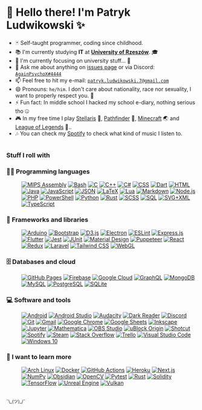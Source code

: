 
# 👋 Hello there! I'm Patryk Ludwikowski ✨

- 🃏 Self-taught programmer, coding since childhood.
- 📚 I'm currently studying **IT** at [**University of Rzeszów**](https://www.ur.edu.pl/). 🎓 <!-- 💼 Looking for job while studying...? Soon :) -->
- 🌱 I'm currently focusing on university stuff... 🥱 <!-- - 🌱 I'm currently learning [**Rust**](https://www.rust-lang.org/)! And I love it! 😍 -->
- 💬 Ask me about anything on [issues page](https://github.com/AgainPsychoX/AgainPsychoX/issues) or via Discord: [`AgainPsychoX#4444`](https://discordapp.com/users/AgainPsychoX#4444) 
- 📫 Feel free to hit my e-mail: [`patryk.ludwikowski.7@gmail.com`](mailto://patryk.ludwikowski.7@gmail.com)
- 😄 Pronouns: `he/him`.  I don't care about nationality, race nor sexuality, I want to properly respect you. 🌈
- ⚡ Fun fact: In middle school I hacked my school e-diary, nothing serious tho 🤐
- 🎮 In my free time I play [Stellaris](https://stellaris.paradoxwikis.com/Stellaris_Wiki) 🌌, [Pathfinder](https://store.steampowered.com/app/640820/) 🧙, <a href="https://www.youtube.com/watch?v=sBNuqZKa_Lw?note=One+of+my+favourite+non-intentional+mechanics+in+Minecraft" title="One of my favourite non-intentional mechanics in Minecraft!">Minecraft</a> 🌏 and <a href="https://youtu.be/zh-ctjiCQIg?note=PLEASE+DONT+PLAY+THIS+GAME+ITS+UNBALANCED+PIECE+OF+SHIT" title="Don't play League, it's unbalanced piece of shit!"> League of Legends</a> 🤬..
- 🎶 You can check my [Spotify](https://open.spotify.com/user/21sbyis6klmw67fpuj3tn7poy?si=417766435dac4e54) to check what kind of music I listen to.

<!-- TODO: Add some stats (as soon as I get any attention 😉): visitors, stars, followers counts, github contributions streaks, stack overflow points, hours spend coding (using activity watcher?) -->

<!-- The counter is hidden for now, let it stack meanwhile. -->

<a href="https://hits.sh/github.com/AgainPsychoX/"><img alt="Hits" src="https://hits.sh/github.com/AgainPsychoX.svg?label=visits" width="1" height="1" /></a>

### Stuff I roll with

### 👨‍💻 Programming languages

<dl><dd><p>
	<a href="https://github.com/search?q=user%3AAgainPsychoX+language%3Aassembly"><img alt="MIPS Assembly" src="https://custom-icon-badges.herokuapp.com/badge/Assembly-525252.svg?logo=asm-hex&logoColor=white"></a>
	<a href="https://github.com/search?q=user%3AAgainPsychoX+language%3Abash"><img alt="Bash" src="https://img.shields.io/badge/Bash-121011.svg?logo=gnu-bash&logoColor=white"></a>
	<a href="https://github.com/search?q=user%3AAgainPsychoX+language%3Ac"><img alt="C" src="https://custom-icon-badges.herokuapp.com/badge/C-03599C.svg?logo=c-in-hexagon&logoColor=white"></a>
	<a href="https://github.com/search?q=user%3AAgainPsychoX+language%3Acpp"><img alt="C++" src="https://custom-icon-badges.herokuapp.com/badge/C++-9C033A.svg?logo=cpp2&logoColor=white"></a>
	<a href="https://github.com/search?q=user%3AAgainPsychoX+language%3Acsharp"><img alt="C#" src="https://custom-icon-badges.herokuapp.com/badge/C%23-68217A.svg?logo=cs2&logoColor=white"></a>
	<a href="https://github.com/search?q=user%3AAgainPsychoX+language%3Acss"><img alt="CSS" src="https://img.shields.io/badge/CSS-1572B6.svg?logo=css3&logoColor=white"></a>
	<a href="https://github.com/search?q=user%3AAgainPsychoX+language%3Adart"><img alt="Dart" src="https://img.shields.io/badge/Dart-15A6C4.svg?logo=dart&logoColor=white"></a>
	<a href="https://github.com/search?q=user%3AAgainPsychoX+language%3Ahtml"><img alt="HTML" src="https://img.shields.io/badge/HTML-E34F26.svg?logo=html5&logoColor=white"></a>
	<a href="https://github.com/search?q=user%3AAgainPsychoX+language%3Ajava"><img alt="Java" src="https://custom-icon-badges.herokuapp.com/badge/Java-007396.svg?logo=java&logoColor=white"></a>
	<a href="https://github.com/search?q=user%3AAgainPsychoX+language%3Ajavascript"><img alt="JavaScript" src="https://img.shields.io/badge/JavaScript-F7DF1E.svg?logo=javascript&logoColor=black"></a>
	<a href="https://github.com/search?q=user%3AAgainPsychoX+language%3Ajson"><img alt="JSON" src="https://img.shields.io/badge/JSON-777777.svg?logo=json&logoColor=white"></a>
	<a href="https://github.com/search?q=user%3AAgainPsychoX+language%3Atex"><img alt="LaTeX" src="https://img.shields.io/badge/LaTeX-008080.svg?logo=LaTeX&logoColor=white"></a>
	<a href="https://github.com/search?q=user%3AAgainPsychoX+language%3ALua"><img alt="Lua" src="https://img.shields.io/badge/Lua-040480.svg?logo=lua&logoColor=white"></a>
	<a href="https://github.com/search?q=user%3AAgainPsychoX+language%3Amarkdown"><img alt="Markdown" src="https://img.shields.io/badge/Markdown-000000.svg?logo=markdown&logoColor=white"></a>
	<a href="https://github.com/search?q=user%3AAgainPsychoX+language%3Ajavascript"><img alt="Node.js" src="https://img.shields.io/badge/Node.js-43853D.svg?logo=node.js&logoColor=white"></a>
	<a href="https://github.com/search?q=user%3AAgainPsychoX+language%3Aphp"><img alt="PHP" src="https://img.shields.io/badge/PHP-777BB4.svg?logo=php&logoColor=white"></a>
	<a href="https://github.com/search?q=user%3AAgainPsychoX+language%3Apowershell"><img alt="PowerShell" src="https://img.shields.io/badge/PowerShell-0277BD.svg?logo=powershell&logoColor=white"></a>
	<a href="https://github.com/search?q=user%3AAgainPsychoX+language%3Apython"><img alt="Python" src="https://img.shields.io/badge/Python-14354C.svg?logo=python&logoColor=white"></a>
	<a href="https://github.com/search?q=user%3AAgainPsychoX+language%3Arust"><img alt="Rust" src="https://img.shields.io/badge/Rust-F74C00.svg?logo=rust&logoColor=white"></a>
	<a href="https://github.com/search?q=user%3AAgainPsychoX+language%3Ascss"><img alt="SCSS" src="https://img.shields.io/badge/SCSS-hotpink.svg?logo=SASS&logoColor=white"></a>
	<a href="https://github.com/search?q=user%3AAgainPsychoX+language%3Asql"><img alt="SQL" src="https://custom-icon-badges.herokuapp.com/badge/SQL-025E8C.svg?logo=database&logoColor=white"></a>
	<a href="https://github.com/search?q=user%3AAgainPsychoX+language%3Asvg"><img alt="SVG+XML" src="https://img.shields.io/badge/SVG%2BXML-e0982c.svg?logo=svg&logoColor=white"></a>
	<a href="https://github.com/search?q=user%3AAgainPsychoX+language%3AtypeScript"><img alt="TypeScript" src="https://img.shields.io/badge/TypeScript-007ACC.svg?logo=typescript&logoColor=white"></a>
</p></dd></dl>

### 🧰 Frameworks and libraries

<dl><dd><p>
	<a href="#"><img alt="Arduino" src="https://img.shields.io/badge/-Arduino-00979D?logo=Arduino&logoColor=white"></a>
	<a href="#"><img alt="Bootstrap" src="https://img.shields.io/badge/Bootstrap-7952B3.svg?logo=bootstrap&logoColor=white"></a>
	<a href="#"><img alt="D3.js" src="https://img.shields.io/badge/D3.js-f18a49.svg?logo=d3dotjs&logoColor=white"></a>
	<a href="#"><img alt="Electron" src="https://img.shields.io/badge/Electron-20232e.svg?logo=electron&logoColor=white"></a>
	<a href="#"><img alt="ESLint" src="https://img.shields.io/badge/ESLint-4a31c3.svg?logo=eslint&logoColor=white"></a>
	<a href="#"><img alt="Express.js" src="https://img.shields.io/badge/Express.js-404d59.svg?logo=express&logoColor=white"></a>
	<a href="#"><img alt="Flutter" src="https://img.shields.io/badge/Flutter-02569B.svg?logo=flutter&logoColor=white"></a>
	<a href="#"><img alt="Jest" src="https://img.shields.io/badge/Jest-C21325.svg?logo=jest&logoColor=white"></a>
	<a href="#"><img alt="JUnit" src="https://custom-icon-badges.herokuapp.com/badge/JUnit-25A162.svg?logo=check-circle&logoColor=white"></a>
	<a href="#"><img alt="Material Design" src="https://img.shields.io/badge/Material%20Design-0081CB.svg?logo=material-design&logoColor=white"></a>
	<a href="#"><img alt="Puppeteer" src="https://img.shields.io/badge/Puppeteer-02d8a2.svg?logo=puppeteer&logoColor=black"></a>
	<a href="#"><img alt="React" src="https://img.shields.io/badge/React-20232a.svg?logo=react&logoColor=%2361DAFB"></a>
	<a href="#"><img alt="Redux" src="https://img.shields.io/badge/Redux-764abd.svg?logo=redux&logoColor=white"></a>
	<a href="#"><img alt="Laravel" src="https://img.shields.io/badge/Laravel-F05340.svg?logo=laravel&logoColor=white"></a>
	<a href="#"><img alt="Tailwind CSS" src="https://img.shields.io/badge/Tailwind%20CSS-0BB6D4.svg?logo=tailwindcss&logoColor=white"></a>
	<a href="#"><img alt="WebGL" src="https://img.shields.io/badge/WebGL-990000.svg?logo=webgl&logoColor=white"></a>
</p></dd></dl>

### 🗄️ Databases and cloud

<dl><dd><p>
	<a href="#"><img alt="GitHub Pages" src="https://img.shields.io/badge/GitHub%20Pages-327FC7.svg?logo=github&logoColor=white"></a>
	<a href="#"><img alt="Firebase" src="https://img.shields.io/badge/Firebase-f2830b.svg?logo=firebase&logoColor=white"></a>
	<a href="#"><img alt="Google Cloud" src="https://img.shields.io/badge/Google%20Cloud-4286f5.svg?logo=googlecloud&logoColor=white"></a>
	<a href="#"><img alt="GraphQL" src ="https://img.shields.io/badge/GraphQL-e10198.svg?logo=graphql&logoColor=white"></a>
	<a href="#"><img alt="MongoDB" src ="https://img.shields.io/badge/MongoDB-4ea94b.svg?logo=mongodb&logoColor=white"></a>
	<a href="#"><img alt="MySQL" src="https://img.shields.io/badge/MySQL-00f.svg?logo=mysql&logoColor=white"></a>
	<a href="#"><img alt="PostgreSQL" src ="https://img.shields.io/badge/PostgreSQL-316192.svg?logo=postgresql&logoColor=white"></a>
	<a href="#"><img alt="SQLite" src ="https://img.shields.io/badge/SQLite-07405e.svg?logo=sqlite&logoColor=white"></a>
</p></dd></dl>

### 💻 Software and tools

<dl><dd><p>
	<a href="#"><img alt="Android" src="https://img.shields.io/badge/Android-3DDC84?logo=android&logoColor=white"></a>
	<a href="#"><img alt="Android Studio" src="https://img.shields.io/badge/Android%20Studio-008678.svg?logo=android-studio&logoColor=white"></a>
	<a href="#"><img alt="Audacity" src="https://img.shields.io/badge/-Audacity-0000CC?logo=audacity&logoColor=white"></a>
	<a href="#"><img alt="Dark Reader" src="https://img.shields.io/badge/-Dark%20Reader-141E24?logo=dark-reader&logoColor=white"></a>
	<a href="#"><img alt="Discord" src="https://img.shields.io/badge/Discord-748bdb?logo=discord&logoColor=white"></a>
	<a href="#"><img alt="Git" src="https://img.shields.io/badge/Git-F05033.svg?logo=git&logoColor=white"></a>
	<a href="#"><img alt="Gmail" src="https://img.shields.io/badge/Gmail-c94438.svg?logo=gmail&logoColor=white"></a>
	<a href="#"><img alt="Google Chrome" src="https://img.shields.io/badge/Google%20Chrome-377EF0.svg?logo=googlechrome&logoColor=white"></a>
	<a href="#"><img alt="Google Sheets" src="https://img.shields.io/badge/Google%20Sheets-34A853.svg?logo=google%20sheets&logoColor=white"></a>
	<a href="#"><img alt="Inkscape" src="https://img.shields.io/badge/Inkscape-000000?logo=Inkscape&logoColor=white"></a>
	<a href="#"><img alt="Jupyter" src="https://img.shields.io/badge/Jupyter-F37626.svg?logo=Jupyter&logoColor=white"></a>
	<a href="#"><img alt="Mathematica" src="https://img.shields.io/badge/Mathematica-DD1100.svg?logo=wolfram-mathematica&logoColor=white"></a>
	<a href="#"><img alt="OBS Studio" src="https://img.shields.io/badge/-OBS%20Studio-302E31?logo=obs-studio&logoColor=white"></a>
	<a href="#"><img alt="uBlock Origin" src="https://img.shields.io/badge/uBlock%20Origin-810000?logo=ublockorigin&logoColor=white"></a>
	<a href="#"><img alt="Shotcut" src="https://img.shields.io/badge/Shotcut-115d77?logo=shotcut&logoColor=white"></a>
	<a href="#"><img alt="Spotify" src="https://img.shields.io/badge/Spotify-1ed760?logo=spotify&logoColor=white"></a>
	<a href="#"><img alt="Steam" src="https://img.shields.io/badge/Steam-0b1d41?logo=steam&logoColor=white"></a>
	<a href="#"><img alt="Stack Overflow" src="https://img.shields.io/badge/-Stack%20Overflow-FE7A16?logo=stack-overflow&logoColor=white"></a>
	<a href="#"><img alt="Trello" src="https://img.shields.io/badge/Trello-0079be?logo=trello&logoColor=white"></a>
	<a href="#"><img alt="Visual Studio Code" src="https://img.shields.io/badge/Visual%20Studio%20Code-0078d7.svg?logo=visual-studio-code&logoColor=white"></a>
	<a href="#"><img alt="Windows 10" src="https://img.shields.io/badge/Windows%2010-03AEF4.svg?logo=windows&logoColor=white"></a>
</p></dd></dl>

### 📖 I want to learn more

<dl><dd><p>
	<a href="#"><img alt="Arch Linux" src="https://img.shields.io/badge/Arch%20Linux-1793D1.svg?logo=arch-linux&logoColor=white"></a>
	<a href="#"><img alt="Docker" src="https://img.shields.io/badge/Docker-2496ec.svg?logo=docker&logoColor=white"></a>
	<a href="#"><img alt="GitHub Actions" src="https://img.shields.io/badge/GitHub%20Actions-2671E5.svg?logo=github%20actions&logoColor=white"></a>
	<a href="#"><img alt="Heroku" src="https://img.shields.io/badge/Heroku-430098.svg?logo=heroku&logoColor=white"></a>
	<a href="#"><img alt="Next.js" src="https://img.shields.io/badge/Next.js-000000.svg?logo=nextdotjs&logoColor=white"></a>
	<a href="#"><img alt="NumPy" src="https://img.shields.io/badge/Numpy-013243.svg?logo=numpy&logoColor=white"></a>
	<a href="#"><img alt="Obsidian" src="https://img.shields.io/badge/Obsidian-432e9b.svg?logo=Obsidian&logoColor=white"></a>
	<a href="#"><img alt="OpenCV" src="https://img.shields.io/badge/OpenCV-111111.svg?logo=OpenCV&logoColor=white"></a>
	<a href="#"><img alt="Pytest" src="https://img.shields.io/badge/Pytest-0A9EDC.svg?logo=pytest&logoColor=white"></a>
	<a href="#"><img alt="Rust" src="https://img.shields.io/badge/Rust-F74C00.svg?logo=rust&logoColor=white"></a>
	<a href="#"><img alt="Solidity" src="https://img.shields.io/badge/Solidity-393939.svg?logo=solidity&logoColor=white"></a>
	<a href="#"><img alt="TensorFlow" src="https://img.shields.io/badge/TensorFlow-FF6F00.svg?logo=TensorFlow&logoColor=white"></a>
	<a href="#"><img alt="Unreal Engine" src="https://img.shields.io/badge/Unreal%20Engine-000000.svg?logo=unrealengine&logoColor=white"></a>
	<a href="#"><img alt="Vulkan" src="https://img.shields.io/badge/Vulkan-a41e22.svg?logo=vulkan&logoColor=white"></a>
</p></dd></dl>

<br/>
<sub title="Anything more?">¯\_(ツ)_/¯</sub>


